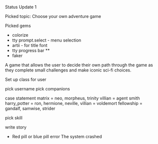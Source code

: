 Status Update 1

Picked topic: Choose your own adventure game

Picked gems 
- colorize 
- tty prompt.select - menu selection
- artii - for title font 
- tty progress bar **
- faker 


A game that allows the user to decide their own path through the game as they complete small challenges and make iconic sci-fi choices. 

Set up class for user

pick username
pick companions 

case statement
    matrix = neo, morpheus, trinity
        villian = agent smith
    harry_potter = ron, hermione, neville,
        villian = voldemort
    fellowship = gandalf, samwise, strider

pick skill 

write story 


- Red pill or blue pill
error The system crashed








